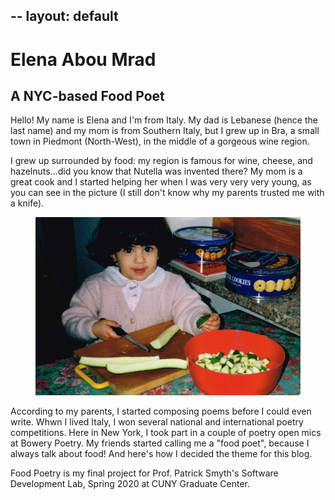 --
layout: default
--

<html lang = "en-US">
<body>

<h1>Elena Abou Mrad</h1>
<h2>A NYC-based Food Poet</h2>
<p>Hello! My name is Elena and I'm from Italy. My dad is Lebanese (hence the last name) and my mom is from Southern Italy, but I grew up in Bra, a small town in Piedmont (North-West), in the middle of a gorgeous wine region.</p>

<p>I grew up surrounded by food: my region is famous for wine, cheese, and hazelnuts...did you know that Nutella was invented there? My mom is a great cook and I started helping her when I was very very very young, as you can see in the picture (I still don't know why my parents trusted me with a knife).</p>

<figure>
    <img alt="2-year old Elena cutting zucchini" src= "https://github.com/eaboumrad/foodpoetry/raw/gh-pages/_assets/_img/elena.jpg">
</figure>

<p>According to my parents, I started composing poems before I could even write. Whwn I lived Italy, I won several national and international poetry competitions. Here in New York, I took part in a couple of poetry open mics at Bowery Poetry. My friends started calling me a "food poet", because I always talk about food! And here's how I decided the theme for this blog.</p>

<p>Food Poetry is my final project for Prof. Patrick Smyth's Software Development Lab, Spring 2020 at CUNY Graduate Center.</p>

</body>
</html>